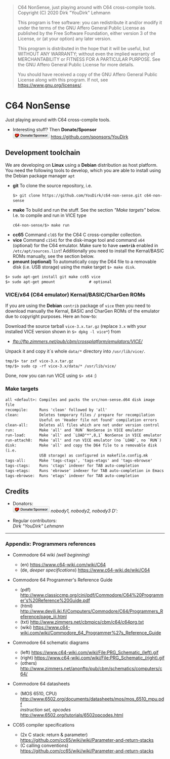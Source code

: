 > C64 NonSense, just playing around with C64 cross-compile tools.
> Copyright (C) 2020  Dirk "YouDirk" Lehmann
>
> This program is free software: you can redistribute it and/or modify
> it under the terms of the GNU Affero General Public License as published
> by the Free Software Foundation, either version 3 of the License, or
> (at your option) any later version.
>
> This program is distributed in the hope that it will be useful,
> but WITHOUT ANY WARRANTY; without even the implied warranty of
> MERCHANTABILITY or FITNESS FOR A PARTICULAR PURPOSE.  See the
> GNU Affero General Public License for more details.
>
> You should have received a copy of the GNU Affero General Public License
> along with this program.  If not, see <https://www.gnu.org/licenses/>.


C64 NonSense
============

Just playing around with C64 cross-compile tools.

* Interesting stuff?  Then **Donate/Sponsor**  
  [![Donate/Sponsor][sponsor-pic]][sponsor-link] https://github.com/sponsors/YouDirk

Development toolchain
---------------------

We are developing on **Linux** using a **Debian** distribution as host
platform.  You need the following tools to develop, which you are able
to install using the Debian package manager `apt`

* **git** To clone the source repository, i.e.
  ```shell
  $> git clone https://github.com/YouDirk/c64-non-sense.git c64-non-sense
  ```
* **make** To build and run the stuff.  See the section *"Make targets"*
           below.  I.e. to compile and run in VICE type
  ```shell
  c64-non-sense/$> make run
  ```
* **cc65** Command `cl65` for the C64 C cross-compiler collection.
* **vice** Command `c1541` for the disk-image tool and command `x64`
           (optional) for the C64 emulator.  Make sure to have
           **`contrib`** enabled in `/etc/apt/sources.list`!
           Additionally you need to install the Kernal/BASIC ROMs
           manually, see the section below.
* **pmount (optional)** To automatically copy the D64 file to a
           removable disk (i.e. USB storage) using the make target
           `$> make disk`.

```shell
$> sudo apt-get install git make cc65 vice
$> sudo apt-get pmount               # optional
```

### VICE/x64 (C64 emulator) Kernal/BASIC/CharGen ROMs

If you are using the **Debian** `contrib` package of `vice` then you
need to download manually the Kernal, BASIC and CharGen ROMs of the
emulator due to copyright purposes.  Here an how-to:

Download the source tarball `vice-3.x.tar.gz` (replace `3.x` with your
installed VICE version shown in `$> dpkg -l vice*`) from

* *ftp://ftp.zimmers.net/pub/cbm/crossplatform/emulators/VICE/*

Unpack it and copy it´s whole `data/*` directory into
`/usr/lib/vice/`.

```shell
tmp/$> tar zxf vice-3.x.tar.gz
tmp/$> sudo cp -rf vice-3.x/data/* /usr/lib/vice/
```

Done, now you can run VICE using `$> x64` :)

### Make targets

```make
all <default>: Compiles and packs the src/non-sense.d64 disk image file
recompile:     Runs 'clean' followed by 'all'
clean:         Deletes temporary files / prepare for recompilation
               Useful on 'Header file not found' compilation errors
clean-all:     Deletes all files which are not under version control
run:           Make 'all' and `RUN` NonSense in VICE emulator
run-load:      Make 'all' and `LOAD"*",8,1` NonSense in VICE emulator
run-attach8:   Make 'all' and run VICE emulator (no `LOAD`, no `RUN`)
disk:          Make 'all' and copy the D64 file to a removable disk (i.e.
               USB storage) as configured in makefile.config.mk
tags-all:      Make 'tags-ctags', 'tags-etags' and 'tags-ebrowse'
tags-ctags:    Runs 'ctags' indexer for TAB auto-completion
tags-etags:    Runs 'ebrowse' indexer for TAB auto-completion in Emacs
tags-ebrowse:  Runs 'etags' indexer for TAB auto-completion
```

Credits
-------

* Donators:  
  [![Donate/Sponsor][sponsor-pic]][sponsor-link] *nobody1, nobody2,
  nobody3 D':*

* Regular contributors:  
  *Dirk "YouDirk" Lehmann*

----------------------------------------------------------------------

### Appendix: Programmers references

* Commodore 64 wiki *(well beginning)*
    - (en)                          https://www.c64-wiki.com/wiki/C64
    - (de, *deeper specifications*) https://www.c64-wiki.de/wiki/C64

* Commodore 64 Programmer's Reference Guide
    - (pdf)  http://www.classiccmp.org/cini/pdf/Commodore/C64%20Programmer's%20Reference%20Guide.pdf
    - (html) http://www.devili.iki.fi/Computers/Commodore/C64/Programmers_Reference/page_iii.html
    - (txt)  http://www.zimmers.net/cbmpics/cbm/c64/c64prg.txt
    - (wiki) https://www.c64-wiki.com/wiki/Commodore_64_Programmer%27s_Reference_Guide

* Commodore 64 schematic diagrams
    - (left)   https://www.c64-wiki.com/wiki/File:PRG_Schematic_(left).gif
    - (right)  https://www.c64-wiki.com/wiki/File:PRG_Schematic_(right).gif
    - (others) http://www.zimmers.net/anonftp/pub/cbm/schematics/computers/c64/

* Commodore 64 datasheets
    - (MOS 6510, CPU)            http://www.6502.org/documents/datasheets/mos/mos_6510_mpu.pdf  
      *instruction set, opcodes* http://www.6502.org/tutorials/6502opcodes.html

* CC65 compiler specifications
    - (2x C stack: return & parameter) https://github.com/cc65/wiki/wiki/Parameter-and-return-stacks
    - (C calling conventions) https://github.com/cc65/wiki/wiki/Parameter-and-return-stacks


[sponsor-link]: https://github.com/sponsors/YouDirk
[sponsor-pic]: trunk/button-sponsor.20.png
